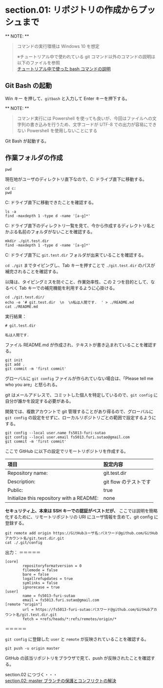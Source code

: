 # section.01: リポジトリの作成からプッシュまで  
 
** NOTE: **  
> コマンドの実行環境は Windows 10 を想定
> 
> ※チュートリアル中で使われている git コマンド以外のコマンドの説明は以下のファイルを参照  
> [チュートリアル中で使った bash コマンドの説明](./explain_bash_command.md)  
  
## Git Bash の起動  
Win キー を押して、`gitbash` と入力して Enter キーを押下する。  
  
** NOTE: **  
> コマンド実行には Powershell を使っても良いが、今回はファイルへの文字列の書き込みを行うため、文字コードが UTF-8 での出力が容易にできない Powershell を使用しないことにする

Git Bash が起動する。  
  
## 作業フォルダの作成  
```console
pwd
```

現在地がユーザのディレクトリ直下なので、C: ドライブ直下に移動する。

```console
cd c: 
pwd
```

C: ドライブ直下に移動できたことを確認する。

```console
ls -a
find -maxdepth 1 -type d -name '[a-g]*'
```

C: ドライブ直下のディレクトリ一覧を見て、今から作成するディレクトリ名とかぶる名前のフォルダがないことを確認する。

```console
mkdir ./git.test.dir
find -maxdepth 1 -type d -name '[a-g]*'
```

C: ドライブ直下に `git.test.dir` フォルダが出来ていることを確認する。

`cd ./git` までタイピングし、Tab キーを押すことで  `./git.test.dir` のパスが補完されることを確認する。

以降は、タイピングミスを防ぐこと、作業効率性、この 2 つを目的として、なるべく Tab キーでの補完機能を利用するように心掛ける。

```console
cd ./git.test.dir/
echo -e '# git.test.dir  \n  \n私は人間です.  ' > ./README.md
cat ./README.md
```
実行結果：
```
# git.test.dir

私は人間です.

```

ファイル README.md が作成され、テキストが書き込まれていることを確認する。

```console
git init
git add .
git commit -m 'first commit'
```

グローバルに `git config` ファイルが作られていない場合は、「Please tell me who you are」と怒られる。

git はメールアドレスで、コミットした個人を特定しているので、`git config` に自分が誰かを設定する必要がある。

開発では、複数アカウントで git 管理することがあり得るので、グローバルに `git config` の設定をせずに、ローカルリポジトリごとの範囲で設定するようにする。

```console
git config --local user.name fs5013-furi-sutao
git config --local user.email fs5013.furi.sutao@gmail.com
git commit -m 'first commit'
```

ここで GitHub に以下の設定でリモートリポジトリを作成する。

|項目|設定内容|
|:--|:--|
|Repository name: |git.test.dir|
|Description: |git flow のテストです|
|Public: |true|
|Initialize this repository with a README: |none|

**セキュリティ上、本来は SSH キーでの認証がベストだが、** ここでは説明を簡略化するために、リモートリポジトリの URI にユーザ情報を含めて、git config に登録する。

```console
git remote add origin https://GitHubユーザ名:パスワード@github.com/GitHubアカウント名/git.test.dir.git
cat ./.git/config
```

出力：
＝＝＝＝＝
```console
[core]
        repositoryformatversion = 0
        filemode = false
        bare = false
        logallrefupdates = true
        symlinks = false
        ignorecase = true
[user]
        name = fs5013-furi-sutao
        email = fs5013.furi.sutao@gmail.com
[remote "origin"]
        url = https://fs5013-furi-sutao:パスワード@github.com/GitHubアカウント名/git.test.dir.git
        fetch = +refs/heads/*:refs/remotes/origin/*
```
＝＝＝＝＝

`git config` に登録した `user` と `remote` が反映されていることを確認する。

```console
git push -u origin master
```

GitHub の該当リポジトリをブラウザで見て、push が反映されたことを確認する。

section.02 につづく・・・  
[section.02: master ブランチの保護とコンフリクトの解決](section.02.md)  
  
